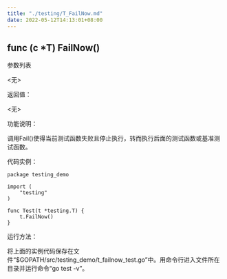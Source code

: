 ```yaml
---
title: "./testing/T_FailNow.md"
date: 2022-05-12T14:13:01+08:00
---
```

## func (c *T) FailNow()

参数列表

  <无>

返回值：

  <无>

功能说明：

调用Fail()使得当前测试函数失败且停止执行，转而执行后面的测试函数或基准测试函数。

代码实例：

	package testing_demo

	import (
		"testing"
	)

	func Test(t *testing.T) {
		t.FailNow()
	}

运行方法：

将上面的实例代码保存在文件“$GOPATH/src/testing_demo/t_failnow_test.go”中。用命令行进入文件所在目录并运行命令“go test -v”。

